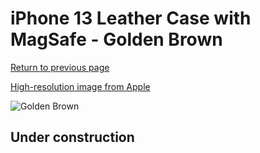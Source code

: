 # iPhone 13 Leather Case with MagSafe - Golden Brown

[Return to previous page](/iphone_13)

[High-resolution image from Apple](https://store.storeimages.cdn-apple.com/8756/as-images.apple.com/is/MM193?wid=4500&hei=4500&fmt=png)

<div style="width: 500px"><img src="/everyphone/MM193.png" alt="Golden Brown"></div>

## Under construction
